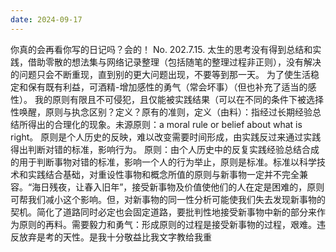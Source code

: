 ```yaml
---
date: 2024-09-17
---
```


你真的会再看你写的日记吗？会的！
No.
202.7.15.
太生的思考没有得到总结和实践，借助零散的想法集与网络记录整理（包括随笔的整理过程非正则），没有解决的问题只会不断重现，直到别的更大问题出现，不要等到那一天。
为了使生活稳定和保有既有利益，可酒精-增加感性的勇气（常会坏事）（但也补充了适当的感性）。
我的原则有限且不可侵犯，且仅能被实践结果（可以在不同的条件下被选择性唤醒，原则与执念区别？定义？原有的准则，定义（由料）：指经过长期经验总结所得出的合理化的现象。未源原则：a moral rule or belief about what is right。
原则是个人历史的反映，难以改变需要时间形成，由实践反过来通过实践得出判断对错的标准，影响行为。
原则：由个人历史中的反复实践经验总结合成的用于判断事物对错的标准，影响一个人的行为举止，原则是标准。标准以科学技术和实践结合基础，对重设性事物和概念所值的原则与新事物一定并不完全兼容。“海日残夜，让春入旧年”，接受新事物及价值使他们的人在定是困难的，原则可帮我们减小这个影响。但，对新事物的同一性分析可能使我们失去发现新事物的契机。简化了道路同时必定也会固定道路，要批判性地接受新事物中新的部分来作为原则的再料。需要毅力和勇气：形成原则的过程是接受新事物的过程，艰难。违反放弃是考的天性。是我十分敬益比我文字教给我重

